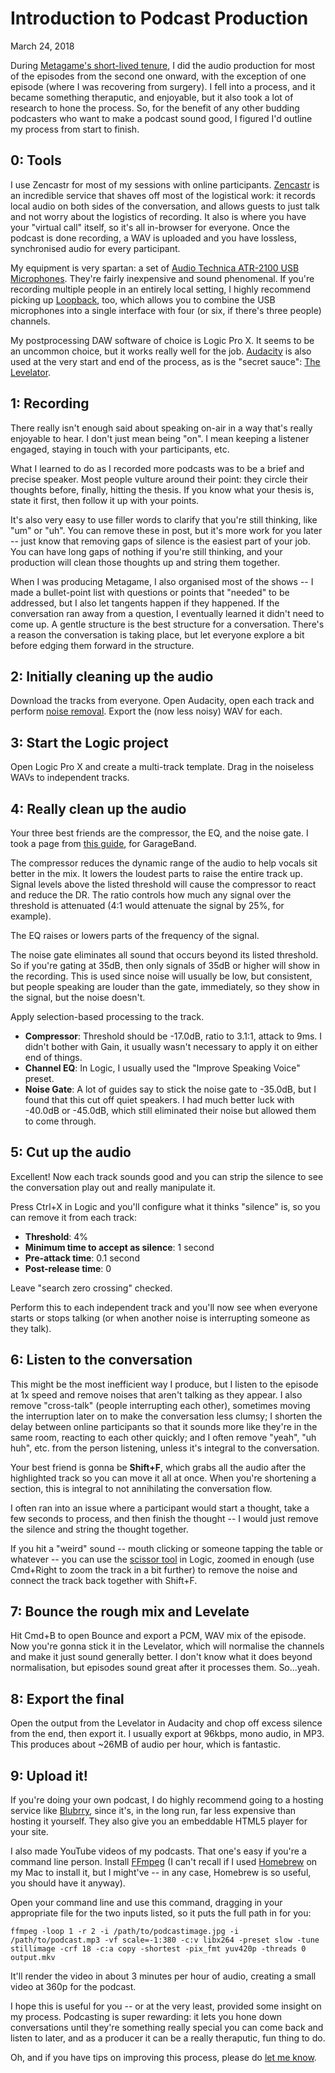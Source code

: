 <meta name="description" content="Step by step, how I produce podcasts." />
<meta name="twitter:description" content="Step by step, how I produce podcasts." />
<h1 class="h1-title">Introduction to Podcast Production</h1>
<time datetime="2018-03-2412:00:00+00:00" itemprop="datePublished">March 24, 2018</time>

During [Metagame's short-lived tenure](https://archive.org/details/MetagameEpisode3), I did the audio production for most of the episodes from the second one onward, with the exception of one episode (where I was recovering from surgery). I fell into a process, and it became something theraputic, and enjoyable, but it also took a lot of research to hone the process. So, for the benefit of any other budding podcasters who want to make a podcast sound good, I figured I'd outline my process from start to finish.


## 0: Tools

I use Zencastr for most of my sessions with online participants. [Zencastr](https://zencastr.com/) is an incredible service that shaves off most of the logistical work: it records local audio on both sides of the conversation, and allows guests to just talk and not worry about the logistics of recording. It also is where you have your "virtual call" itself, so it's all in-browser for everyone. Once the podcast is done recording, a WAV is uploaded and you have lossless, synchronised audio for every participant.

My equipment is very spartan: a set of [Audio Technica ATR-2100 USB Microphones](http://www.audio-technica.com/cms/wired_mics/b8dd84773f83092c/). They're fairly inexpensive and sound phenomenal. If you're recording multiple people in an entirely local setting, I highly recommend picking up [Loopback](https://rogueamoeba.com/loopback/), too, which allows you to combine the USB microphones into a single interface with four (or six, if there's three people) channels.

My postprocessing DAW software of choice is Logic Pro X. It seems to be an uncommon choice, but it works really well for the job. [Audacity](https://www.audacityteam.org/) is also used at the very start and end of the process, as is the "secret sauce": [The Levelator](http://www.conversationsnetwork.org/levelator).

## 1: Recording

There really isn't enough said about speaking on-air in a way that's really enjoyable to hear. I don't just mean being "on". I mean keeping a listener engaged, staying in touch with your participants, etc.

What I learned to do as I recorded more podcasts was to be a brief and precise speaker. Most people vulture around their point: they circle their thoughts before, finally, hitting the thesis. If you know what your thesis is, state it first, then follow it up with your points.

It's also very easy to use filler words to clarify that you're still thinking, like "um" or "uh". You can remove these in post, but it's more work for you later -- just know that removing gaps of silence is the easiest part of your job. You can have long gaps of nothing if you're still thinking, and your production will clean those thoughts up and string them together.

When I was producing Metagame, I also organised most of the shows -- I made a bullet-point list with questions or points that "needed" to be addressed, but I also let tangents happen if they happened. If the conversation ran away from a question, I eventually learned it didn't need to come up. A gentle structure is the best structure for a conversation. There's a reason the conversation is taking place, but let everyone explore a bit before edging them forward in the structure.

## 2: Initially cleaning up the audio

Download the tracks from everyone. Open Audacity, open each track and perform [noise removal](https://manual.audacityteam.org/man/noise_reduction.html). Export the (now less noisy) WAV for each.

## 3: Start the Logic project

Open Logic Pro X and create a multi-track template. Drag in the noiseless WAVs to independent tracks.

## 4: Really clean up the audio

Your three best friends are the compressor, the EQ, and the noise gate. I took a page from [this guide](https://sixcolors.com/post/2015/08/add-podcasting-plug-ins-in-garageband/), for GarageBand.

The compressor reduces the dynamic range of the audio to help vocals sit better in the mix. It lowers the loudest parts to raise the entire track up. Signal levels above the listed threshold will cause the compressor to react and reduce the DR. The ratio controls how much any signal over the threshold is attenuated (4:1 would attenuate the signal by 25%, for example).

The EQ raises or lowers parts of the frequency of the signal.

The noise gate eliminates all sound that occurs beyond its listed threshold. So if you're gating at 35dB, then only signals of 35dB or higher will show in the recording. This is used since noise will usually be low, but consistent, but people speaking are louder than the gate, immediately, so they show in the signal, but the noise doesn't.

Apply selection-based processing to the track.

- **Compressor**: Threshold should be -17.0dB, ratio to 3.1:1, attack to 9ms. I didn't bother with Gain, it usually wasn't necessary to apply it on either end of things.
- **Channel EQ**: In Logic, I usually used the "Improve Speaking Voice" preset.
- **Noise Gate**: A lot of guides say to stick the noise gate to -35.0dB, but I found that this cut off quiet speakers. I had much better luck with -40.0dB or -45.0dB, which still eliminated their noise but allowed them to come through.

## 5: Cut up the audio

Excellent! Now each track sounds good and you can strip the silence to see the conversation play out and really manipulate it.

Press Ctrl+X in Logic and you'll configure what it thinks "silence" is, so you can remove it from each track:

- **Threshold**: 4%
- **Minimum time to accept as silence**: 1 second
- **Pre-attack time**: 0.1 second
- **Post-release time**: 0

Leave "search zero crossing" checked.

Perform this to each independent track and you'll now see when everyone starts or stops talking (or when another noise is interrupting someone as they talk).

## 6: Listen to the conversation

This might be the most inefficient way I produce, but I listen to the episode at 1x speed and remove noises that aren't talking as they appear. I also remove "cross-talk" (people interrupting each other), sometimes moving the interruption later on to make the conversation less clumsy; I shorten the delay between online participants so that it sounds more like they're in the same room, reacting to each other quickly; and I often remove "yeah", "uh huh", etc. from the person listening, unless it's integral to the conversation.

Your best friend is gonna be **Shift+F**, which grabs all the audio after the highlighted track so you can move it all at once. When you're shortening a section, this is integral to not annihilating the conversation flow.

I often ran into an issue where a participant would start a thought, take a few seconds to process, and then finish the thought -- I would just remove the silence and string the thought together.

If you hit a "weird" sound -- mouth clicking or someone tapping the table or whatever -- you can use the [scissor tool](https://support.apple.com/kb/PH13043?locale=en_US&viewlocale=en_US) in Logic, zoomed in enough (use Cmd+Right to zoom the track in a bit further) to remove the noise and connect the track back together with Shift+F.

## 7: Bounce the rough mix and Levelate

Hit Cmd+B to open Bounce and export a PCM, WAV mix of the episode. Now you're gonna stick it in the Levelator, which will normalise the channels and make it just sound generally better. I don't know what it does beyond normalisation, but episodes sound great after it processes them. So...yeah.

## 8: Export the final

Open the output from the Levelator in Audacity and chop off excess silence from the end, then export it. I usually export at 96kbps, mono audio, in MP3. This produces about ~26MB of audio per hour, which is fantastic.

## 9: Upload it!

If you're doing your own podcast, I do highly recommend going to a hosting service like [Blubrry](https://www.blubrry.com/), since it's, in the long run, far less expensive than hosting it yourself. They also give you an embeddable HTML5 player for your site.

I also made YouTube videos of my podcasts. That one's easy if you're a command line person. Install [FFmpeg](https://www.ffmpeg.org/) (I can't recall if I used [Homebrew](https://brew.sh/) on my Mac to install it, but I might've -- in any case, Homebrew is so useful, you should have it anyway).

Open your command line and use this command, dragging in your appropriate file for the two inputs listed, so it puts the full path in for you:

```
ffmpeg -loop 1 -r 2 -i /path/to/podcastimage.jpg -i /path/to/podcast.mp3 -vf scale=-1:380 -c:v libx264 -preset slow -tune stillimage -crf 18 -c:a copy -shortest -pix_fmt yuv420p -threads 0 output.mkv
```

It'll render the video in about 3 minutes per hour of audio, creating a small video at 360p for the podcast.

I hope this is useful for you -- or at the very least, provided some insight on my process. Podcasting is super rewarding: it lets you hone down conversations until they're something really special you can come back and listen to later, and as a producer it can be a really theraputic, fun thing to do.

Oh, and if you have tips on improving this process, please do [let me know](mailto:matilde@park.computer).
